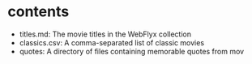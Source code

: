 # contents

- titles.md: The movie titles in the WebFlyx collection
- classics.csv: A comma-separated list of classic movies
- quotes: A directory of files containing memorable quotes from mov
